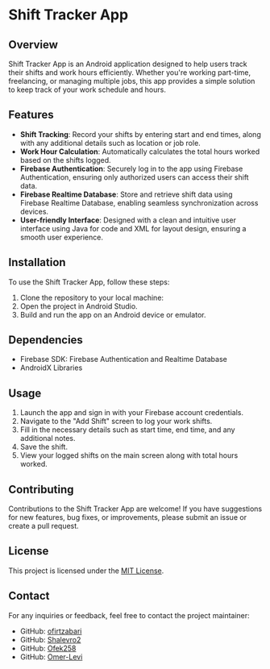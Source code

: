 # Shift Tracker App

## Overview
Shift Tracker App is an Android application designed to help users track their shifts and work hours efficiently. Whether you're working part-time, freelancing, or managing multiple jobs, this app provides a simple solution to keep track of your work schedule and hours.

## Features
- **Shift Tracking**: Record your shifts by entering start and end times, along with any additional details such as location or job role.
- **Work Hour Calculation**: Automatically calculates the total hours worked based on the shifts logged.
- **Firebase Authentication**: Securely log in to the app using Firebase Authentication, ensuring only authorized users can access their shift data.
- **Firebase Realtime Database**: Store and retrieve shift data using Firebase Realtime Database, enabling seamless synchronization across devices.
- **User-friendly Interface**: Designed with a clean and intuitive user interface using Java for code and XML for layout design, ensuring a smooth user experience.

## Installation
To use the Shift Tracker App, follow these steps:
1. Clone the repository to your local machine: 
2. Open the project in Android Studio.
3. Build and run the app on an Android device or emulator.

## Dependencies
- Firebase SDK: Firebase Authentication and Realtime Database
- AndroidX Libraries

## Usage
1. Launch the app and sign in with your Firebase account credentials.
2. Navigate to the "Add Shift" screen to log your work shifts.
3. Fill in the necessary details such as start time, end time, and any additional notes.
4. Save the shift.
5. View your logged shifts on the main screen along with total hours worked.

## Contributing
Contributions to the Shift Tracker App are welcome! If you have suggestions for new features, bug fixes, or improvements, please submit an issue or create a pull request.

## License
This project is licensed under the [MIT License](LICENSE).

## Contact
For any inquiries or feedback, feel free to contact the project maintainer:
- GitHub: [ofirtzabari](https://github.com/ofirtzabari)
- GitHub: [Shalevro2](https://github.com/Shalevro2)
- GitHub: [Ofek258](https://github.com/Ofek258)
- GitHub: [Omer-Levi](https://github.com/Omer-Levi)
